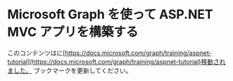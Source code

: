 # <a name="build-aspnet-mvc-apps-with-microsoft-graph"></a>Microsoft Graph を使って ASP.NET MVC アプリを構築する

このコンテンツはに[https://docs.microsoft.com/graph/training/aspnet-tutorial](https://docs.microsoft.com/graph/training/aspnet-tutorial)移動されました。 ブックマークを更新してください。
